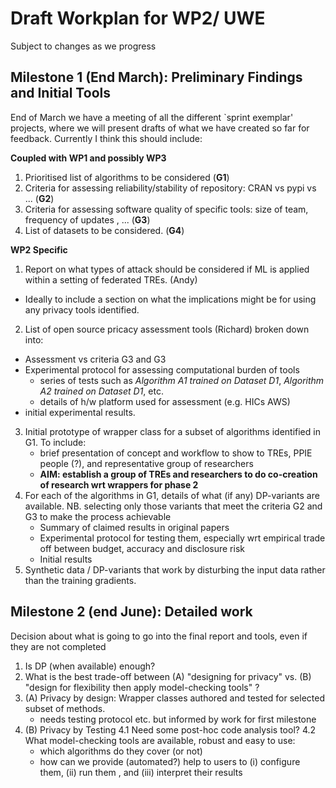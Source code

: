 # Draft Workplan for WP2/ UWE
Subject to changes as we progress

## Milestone 1 (End March): Preliminary Findings and Initial Tools
End of March we have a meeting of all the different `sprint exemplar' projects,
where we will present drafts of what we have created so far for feedback.
Currently I think this should include:

**Coupled with WP1 and possibly WP3**
1. Prioritised list of algorithms to be considered (**G1**)
2. Criteria for assessing reliability/stability of repository: CRAN vs pypi vs ... (**G2**)
3. Criteria for assessing software quality of specific tools: size of team, frequency of updates , ... (**G3**)
4. List of datasets to be considered. (**G4**)

**WP2 Specific**
1. Report on what types of attack should be considered if ML is applied within a setting of federated TREs. (Andy)
  - Ideally to include a section on what the implications might be for using any privacy tools identified.
2. List of open source pricacy assessment tools (Richard) broken down into:
 - Assessment vs criteria G3 and G3
 - Experimental protocol for assessing computational burden of tools
   - series of tests such as *Algorithm A1 trained on Dataset D1*, *Algorithm A2 trained on Dataset D1*, etc.
   - details of h/w platform used for assessment (e.g. HICs AWS)
 - initial experimental results.
3. Initial prototype of wrapper class for a subset of algorithms identified in G1.
   To include:
   - brief presentation of concept and workflow to show to TREs, PPIE people (?), and representative group of researchers
   - **AIM: establish a group of TREs and researchers to do co-creation of research wrt wrappers for phase 2**
4. For each of the algorithms in G1, details of what (if any) DP-variants are available.
   NB. selecting only those variants that meet the criteria G2 and G3 to make the process achievable
   - Summary of claimed results in original papers
   - Experimental protocol for testing them, especially wrt empirical trade off between budget, accuracy and disclosure risk
   - Initial results
5. Synthetic data / DP-variants that work by disturbing the input data rather than  the training gradients.

## Milestone 2 (end June): Detailed work
Decision about  what is going to go into the final report and tools, even if they are not completed
1. Is DP (when available) enough?
2. What is the best trade-off between (A) "designing for privacy" vs. (B) "design for flexibility then apply model-checking tools" ?
3.  (A) Privacy by design:
    Wrapper classes authored and tested for selected subset of methods.
    - needs testing protocol etc. but informed by work for first milestone
4.  (B) Privacy by Testing
   4.1 Need some post-hoc code analysis tool?
   4.2 What model-checking tools are available, robust and easy to use:
     - which algorithms do they cover (or not)
     - how can we provide (automated?) help to users to (i) configure them, (ii) run them , and (iii) interpret their results
